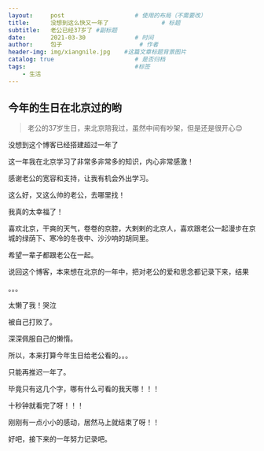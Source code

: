 ```yaml
---
layout:     post                    # 使用的布局（不需要改）
title:      没想到这么快又一年了               # 标题 
subtitle:   老公已经37岁了 #副标题
date:       2021-03-30              # 时间
author:     包子                      # 作者
header-img: img/xiangnile.jpg    #这篇文章标题背景图片
catalog: true                       # 是否归档
tags:                               #标签
    - 生活
---
```


## 今年的生日在北京过的哟
>老公的37岁生日，来北京陪我过，虽然中间有吵架，但是还是很开心😊

没想到这个博客已经搭建超过一年了

这一年我在北京学习了非常多非常多的知识，内心非常感激！

感谢老公的宽容和支持，让我有机会外出学习。

这么好，又这么帅的老公，去哪里找！

我真的太幸福了！

喜欢北京，干爽的天气，卷卷的京腔，大剌剌的北京人，喜欢跟老公一起漫步在京城的绿荫下、寒冷的冬夜中、沙沙响的胡同里。

希望一辈子都跟老公在一起。

说回这个博客，本来想在北京的一年中，把对老公的爱和思念都记录下来，结果

。。。

太懒了我！哭泣

被自己打败了。

深深佩服自己的懒惰。

所以，本来打算今年生日给老公看的。。。

只能再推迟一年了。

毕竟只有这几个字，哪有什么可看的我天哪！！！

十秒钟就看完了呀！！！

刚刚有一点小小的感动，居然马上就结束了呀！！

好吧，接下来的一年努力记录吧。

